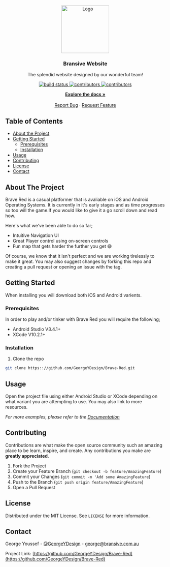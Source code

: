 <!-- PROJECT LOGO -->
<br />
<p align="center">
  <a href="https://github.com/GeorgeYDesign/Brave-Red">
    <img src="https://i.imgur.com/UH4tAwC.png" alt="Logo" width="150" height="150">
  </a>

  <h3 align="center">Bransive Website</h3>

  <p align="center">
    The splendid website designed by our wonderful team!
    <br />
  </p>
  <p align="center">
       <a href="">
        <img src="https://img.shields.io/circleci/project/github/badges/shields/master.svg" alt="build status">
       </a>
       <a href="">
         <img src="https://img.shields.io/github/contributors/GeorgeYDesign/Brave-Red.svg" alt="contributors">
       </a>
       <a href="">
         <img src="https://img.shields.io/github/license/GeorgeYDesign/Brave-Red.svg" alt="contributors">
       </a>
  </p>
  <p align="center">
    <a href="https://github.com/GeorgeYDesign/Brave-Red/blob/master/README.md"><strong>Explore the docs »</strong></a>
    <br />
    <br />
    <a href="https://github.com/GeorgeYDesign/Brave-Red/issues">Report Bug</a>
    ·
    <a href="https://github.com/GeorgeYDesign/Brave-Red/issues">Request Feature</a>
  </p>
</p>



<!-- TABLE OF CONTENTS -->
## Table of Contents

* [About the Project](#about-the-project)
* [Getting Started](#getting-started)
  * [Prerequisites](#prerequisites)
  * [Installation](#installation)
* [Usage](#usage)
* [Contributing](#contributing)
* [License](#license)
* [Contact](#contact)



<!-- ABOUT THE PROJECT -->
## About The Project

Brave Red is a casual platformer that is avaliable on iOS and Android Operating Systems. It is currently in it's early stages and as time progresses so too will the game.If you would like to give it a go scroll down and read how.

Here's what we've been able to do so far;
* Intuitive Navigation UI
* Great Player control using on-screen controls
* Fun map that gets harder the further you get :smile:

Of course, we know that it isn't perfect and we are working tirelessly to make it great. You may also suggest changes by forking this repo and creating a pull request or opening an issue with the tag.

<!-- GETTING STARTED -->
## Getting Started

When installing you will download both iOS and Android varients.

### Prerequisites

In order to play and/or tinker with Brave Red you will require the following;
* Android Studio V3.4.1+
* XCode V10.2.1+

### Installation

1. Clone the repo
```sh
git clone https:://github.com/GeorgeYDesign/Brave-Red.git
```

<!-- USAGE EXAMPLES -->
## Usage

Open the project file using either Android Studio or XCode depending on what variant you are attempting to use. You may also link to more resources.

_For more examples, please refer to the [Documentation](https://github.com/GeorgeYDesign/Brave-Red/blob/master/README.md)_



<!-- CONTRIBUTING -->
## Contributing

Contributions are what make the open source community such an amazing place to be learn, inspire, and create. Any contributions you make are **greatly appreciated**.

1. Fork the Project
2. Create your Feature Branch (`git checkout -b feature/AmazingFeature`)
3. Commit your Changes (`git commit -m 'Add some AmazingFeature`)
4. Push to the Branch (`git push origin feature/AmazingFeature`)
5. Open a Pull Request



<!-- LICENSE -->
## License

Distributed under the MIT License. See `LICENSE` for more information.



<!-- CONTACT -->
## Contact

George Youssef - [@GeorgeYDesign](https://twitter.com/GeorgeYDesign) - george@bransive.com.au

Project Link: [https://github.com/GeorgeYDesign/Brave-Red](https://github.com/GeorgeYDesign/Brave-Red)



<!-- MARKDOWN LINKS & IMAGES -->
[build-shield]: https://img.shields.io/badge/build-passing-brightgreen.svg?style=flat-square
[contributors-shield]: https://img.shields.io/badge/contributors-1-orange.svg?style=flat-square
[license-shield]: https://img.shields.io/badge/license-MIT-blue.svg?style=flat-square
[license-url]: https://choosealicense.com/licenses/mit
[linkedin-shield]: https://img.shields.io/badge/-LinkedIn-black.svg?style=flat-square&logo=linkedin&colorB=555
[linkedin-url]: https://linkedin.com/in/othneildrew
[product-screenshot]: https://raw.githubusercontent.com/othneildrew/Best-README-Template/master/screenshot.png

